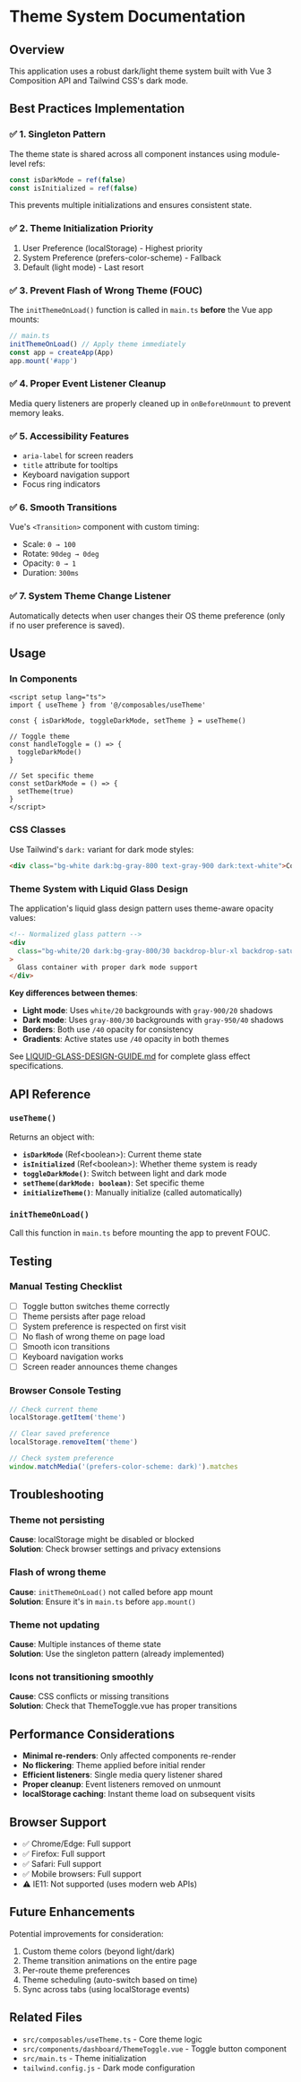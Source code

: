# Theme System Documentation

## Overview

This application uses a robust dark/light theme system built with Vue 3 Composition API and Tailwind CSS's dark mode.

## Best Practices Implementation

### ✅ **1. Singleton Pattern**

The theme state is shared across all component instances using module-level refs:

```typescript
const isDarkMode = ref(false)
const isInitialized = ref(false)
```

This prevents multiple initializations and ensures consistent state.

### ✅ **2. Theme Initialization Priority**

1. User Preference (localStorage) - Highest priority
2. System Preference (prefers-color-scheme) - Fallback
3. Default (light mode) - Last resort

### ✅ **3. Prevent Flash of Wrong Theme (FOUC)**

The `initThemeOnLoad()` function is called in `main.ts` **before** the Vue app mounts:

```typescript
// main.ts
initThemeOnLoad() // Apply theme immediately
const app = createApp(App)
app.mount('#app')
```

### ✅ **4. Proper Event Listener Cleanup**

Media query listeners are properly cleaned up in `onBeforeUnmount` to prevent memory leaks.

### ✅ **5. Accessibility Features**

- `aria-label` for screen readers
- `title` attribute for tooltips
- Keyboard navigation support
- Focus ring indicators

### ✅ **6. Smooth Transitions**

Vue's `<Transition>` component with custom timing:

- Scale: `0 → 100`
- Rotate: `90deg → 0deg`
- Opacity: `0 → 1`
- Duration: `300ms`

### ✅ **7. System Theme Change Listener**

Automatically detects when user changes their OS theme preference (only if no user preference is saved).

## Usage

### In Components

```vue
<script setup lang="ts">
import { useTheme } from '@/composables/useTheme'

const { isDarkMode, toggleDarkMode, setTheme } = useTheme()

// Toggle theme
const handleToggle = () => {
  toggleDarkMode()
}

// Set specific theme
const setDarkMode = () => {
  setTheme(true)
}
</script>
```

### CSS Classes

Use Tailwind's `dark:` variant for dark mode styles:

```html
<div class="bg-white dark:bg-gray-800 text-gray-900 dark:text-white">Content adapts to theme</div>
```

### Theme System with Liquid Glass Design

The application's liquid glass design pattern uses theme-aware opacity values:

```html
<!-- Normalized glass pattern -->
<div
  class="bg-white/20 dark:bg-gray-800/30 backdrop-blur-xl backdrop-saturate-150 border border-gray-200/40 dark:border-gray-700/40 shadow-xl shadow-gray-900/20 dark:shadow-gray-950/40"
>
  Glass container with proper dark mode support
</div>
```

**Key differences between themes**:

- **Light mode**: Uses `white/20` backgrounds with `gray-900/20` shadows
- **Dark mode**: Uses `gray-800/30` backgrounds with `gray-950/40` shadows
- **Borders**: Both use `/40` opacity for consistency
- **Gradients**: Active states use `/40` opacity in both themes

See [LIQUID-GLASS-DESIGN-GUIDE.md](./LIQUID-GLASS-DESIGN-GUIDE.md) for complete glass effect specifications.

## API Reference

### `useTheme()`

Returns an object with:

- **`isDarkMode`** (Ref\<boolean\>): Current theme state
- **`isInitialized`** (Ref\<boolean\>): Whether theme system is ready
- **`toggleDarkMode()`**: Switch between light and dark mode
- **`setTheme(darkMode: boolean)`**: Set specific theme
- **`initializeTheme()`**: Manually initialize (called automatically)

### `initThemeOnLoad()`

Call this function in `main.ts` before mounting the app to prevent FOUC.

## Testing

### Manual Testing Checklist

- [ ] Toggle button switches theme correctly
- [ ] Theme persists after page reload
- [ ] System preference is respected on first visit
- [ ] No flash of wrong theme on page load
- [ ] Smooth icon transitions
- [ ] Keyboard navigation works
- [ ] Screen reader announces theme changes

### Browser Console Testing

```javascript
// Check current theme
localStorage.getItem('theme')

// Clear saved preference
localStorage.removeItem('theme')

// Check system preference
window.matchMedia('(prefers-color-scheme: dark)').matches
```

## Troubleshooting

### Theme not persisting

**Cause**: localStorage might be disabled or blocked  
**Solution**: Check browser settings and privacy extensions

### Flash of wrong theme

**Cause**: `initThemeOnLoad()` not called before app mount  
**Solution**: Ensure it's in `main.ts` before `app.mount()`

### Theme not updating

**Cause**: Multiple instances of theme state  
**Solution**: Use the singleton pattern (already implemented)

### Icons not transitioning smoothly

**Cause**: CSS conflicts or missing transitions  
**Solution**: Check that ThemeToggle.vue has proper transitions

## Performance Considerations

- **Minimal re-renders**: Only affected components re-render
- **No flickering**: Theme applied before initial render
- **Efficient listeners**: Single media query listener shared
- **Proper cleanup**: Event listeners removed on unmount
- **localStorage caching**: Instant theme load on subsequent visits

## Browser Support

- ✅ Chrome/Edge: Full support
- ✅ Firefox: Full support
- ✅ Safari: Full support
- ✅ Mobile browsers: Full support
- ⚠️ IE11: Not supported (uses modern web APIs)

## Future Enhancements

Potential improvements for consideration:

1. Custom theme colors (beyond light/dark)
2. Theme transition animations on the entire page
3. Per-route theme preferences
4. Theme scheduling (auto-switch based on time)
5. Sync across tabs (using localStorage events)

## Related Files

- `src/composables/useTheme.ts` - Core theme logic
- `src/components/dashboard/ThemeToggle.vue` - Toggle button component
- `src/main.ts` - Theme initialization
- `tailwind.config.js` - Dark mode configuration
